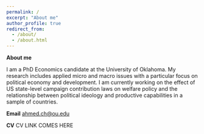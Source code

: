 ```yaml
---
permalink: /
excerpt: "About me"
author_profile: true
redirect_from: 
  - /about/
  - /about.html
---
```


**About me**

I am a PhD Economics candidate at the University of Oklahoma. My research includes applied micro and macro issues with a particular focus on political economy and development. I am currently working on the effect of US state-level campaign contribution laws on welfare policy and the relationship between political ideology and productive capabilities in a sample of countries.

**Email**
ahmed.ch@ou.edu

**CV**
CV LINK COMES HERE
